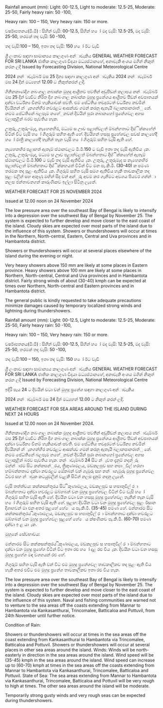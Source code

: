 Rainfall amount (mm): Light: 00-12.5, Light to moderate: 12.5-25, Moderate: 25-50, Fairly heavy rain: 50 -100,

Heavy rain: 100 – 150, Very heavy rain: 150 or more.

වර්ෂාපතනය(මි.මී) : සිහින් වැසි: 00-12.5, සිහින් හ ෝ මද වැසි: 12.5-25, මද වැසි: 25-50, තරමක් තද වැසි: 50 -100,

තද වැසි:100 – 150, ඉතා තද වැසි: 150 හ ෝ ඊට වැඩි

ශ්‍රී ලංකාව සඳහා සාමාන්‍යය කාලගුණ අන්‍ාවැකිය GENERAL WEATHER FORECAST FOR SRI LANKA ජාතික කාලගුණ විදයා මධ්‍යස්ථානහේ, අනාවැකි අංශය මගින් නිකුත් කරන ලදි Issued by Forecasting Division, National Meteorological Centre

2024 නන්‍ාවැම්බර් මස 25 දින්‍ය සඳහා කාලගුණ අන්‍ාවැකිය 2024 නන්‍ාවැම්බර් මස 24 දින්‍ මධ්‍යහන්‍ 12.00 ට නිකුත්කරන්‍ ලදි.

ගිනිනකාණදිග නබංගාල නබාක්ක මුහුද ආශ්‍රිතව පවතින්‍ අඩුපීඩන්‍ කලාපය නන්‍ාවැම්බර් මස 25 දින්‍ වන්‍විට නිරිත දිග නබංගාල නබාක්ක මුහුදු ප්‍රනේශය ආශ්‍රිතව පීඩන්‍ අවපාතයක් දක්වා වර්ධ්‍න්‍ය වීනම් හැකියාවක් පවතී. එම පේධ්‍තිය තවදුරටත් වර්ධ්‍න්‍ය නවමින් දිවයිනන් න්‍ැනගන්‍හිර නවරළට ආසන්න්‍ව ගමන් කරනු ඇතැයි බලානපානරාත්ු නේ. නමම පේධ්‍තිනේ බලපෑම නහේුනවන් දිවයින්‍ පුරා නබානහෝ ප්‍රනේශවල අහස වලාකුළින් බරව පැවතිය හැක.

උතුරු, උතුරු-මැද, නැහෙනහිර, මධ්‍යම ස ඌව පළාත්වලත් ම්බන්හතාට දිස්ික්කහේත් විටින් විට වැසි හ ෝ ගිගුරුම් සහිත ඇති හේ. දිවයිහන් හසසු ප්‍රහේශවල සවස් කාලහේදී හ ෝ රාත්‍රී කාලහේදී තැනින් තැන වැසි හ ෝ ගිගුරුම් සහිත වැසි ඇති හේ.

නැහෙනහිර පළාහත් ඇතැම් ස්ථානවලට මි.මී.150 ට වැඩි ඉතා තද වැසි ඇතිවිය ැක. උතුරු, උතුරු-මැද, මධ්‍යම ස ඌව පළාත්වලත් ම්බන්හතාට දිස්ික්කහේත් ඇතැම් ස්ථානවලට මි.මී.100 ට වැඩි තද වැසි ඇතිවිය ැක. උතුරු, උතුරුමැද ස නැහෙනහිර පළාත්වලත් ම්බන්හතාට දිස්ික්කහයත් විටින් විට මන පැ.කි.මී. (30-40) ක පමණ තරමක තද සුළං ඇතිවිය ැක. ගිගුරුම් සහිත වැසි සමග ඇතිවිය හැකි තාවකාලික තද සුළං වලින් සහ අකුණු මඟින් සිදු වන්‍ අන්‍ුරු අවම කර ගැනීමට අවශය පියවර ගන්න්‍ා නලස ජන්‍තාවනගන් කාරුණිකව ඉල්ලා සිටිනු ලැනේ.

WEATHER FORECAST FOR 25 NOVEMBER 2024

Issued at 12.00 noon on 24 November 2024

The low pressure area over the southeast Bay of Bengal is likely to intensify into a depression over the southwest Bay of Bengal by November 25. The system is expected to further develop and move closer to the east coast of the island. Cloudy skies are expected over most parts of the island due to the influence of this system. Showers or thundershowers will occur at times in the Northern, North-central, Eastern, Central and Uva provinces and in Hambantota district.

Showers or thundershowers will occur at several places elsewhere of the island during the evening or night.

Very heavy showers above 150 mm are likely at some places in Eastern province. Heavy showers above 100 mm are likely at some places in Northern, North-central, Central and Uva provinces and in Hambantota district. Fairly strong winds of about (30-40) kmph can be expected at times over Northern, North-central and Eastern provinces and in Hambantota district.

The general public is kindly requested to take adequate precautions minimize damages caused by temporary localized strong winds and lightning during thundershowers.

Rainfall amount (mm): Light: 00-12.5, Light to moderate: 12.5-25, Moderate: 25-50, Fairly heavy rain: 50 -100,

Heavy rain: 100 – 150, Very heavy rain: 150 or more.

වර්ෂාපතනය(මි.මී) : සිහින් වැසි: 00-12.5, සිහින් හ ෝ මද වැසි: 12.5-25, මද වැසි: 25-50, තරමක් තද වැසි: 50 -100,

තද වැසි:100 – 150, ඉතා තද වැසි: 150 හ ෝ ඊට වැඩි

ශ්‍රී ලංකාව සඳහා සාමාන්‍යය කාලගුණ අන්‍ාවැකිය GENERAL WEATHER FORECAST FOR SRI LANKA ජාතික කාලගුණ විදයා මධ්‍යස්ථානහේ, අනාවැකි අංශය මගින් නිකුත් කරන ලදි Issued by Forecasting Division, National Meteorological Centre

ඉදිරි පැය 24 ට දිවයින්‍ වටා වන්‍ මුහුදු ප්‍රනේශ සඳහා කාලගුණ අන්‍ාවැකිය

2024 නන්‍ාවැම්බර් මස 24 දින්‍ මධ්‍යහන්‍ 12.00 ට නිකුත් කරන්‍ ලදි.

WEATHER FORECAST FOR SEA AREAS AROUND THE ISLAND DURING NEXT 24 HOURS

Issued at 12.00 noon on 24 November 2024.

ගිනිනකාණදිග නබංගාල නබාක්ක මුහුද ආශ්‍රිතව පවතින්‍ අඩුපීඩන්‍ කලාපය නන්‍ාවැම්බර් මස 25 දින්‍ වන්‍විට නිරිත දිග නබංගාල නබාක්ක මුහුදු ප්‍රනේශය ආශ්‍රිතව පීඩන්‍ අවපාතයක් දක්වා වර්ධ්‍න්‍ය වීනම් හැකියාවක් පවතී. එම පේධ්‍තිය තවදුරටත් වර්ධ්‍න්‍ය නවමින් දිවයිනන් න්‍ැනගන්‍හිර නවරළට ආසන්න්‍ව ගමන් කරනු ඇතැයි බලානපානරාත්ු නේ. නමම පේධ්‍තිනේ බලපෑම නහේුනවන් දිවයින්‍ පුරා නබානහෝ ප්‍රනේශවල අහස වලාකුළින් බරව පැවතිය හැක. නන්‍ාවැම්බර් 24 සිට න්‍ැවත දැනුම් නදන්‍ ුරු මන්න්‍ාරම සිට කන්කසන්ුරය, ත්‍රිකුණාමලය, මඩකලපුව සහ නපාුවිල් හරහා හම්බන්නතාට දක්වා නවරළට ඔේනබන් වන්‍ ගැඹුරු සහ නන්‍ාගැඹුරු මුහුදු ප්‍රනේශවල ධීවර සහ න්‍ාවුක කටයුුවලින් වැළකී සිටින්‍ නලස දැනුම් නදනු ලැනේ.

වැසි තත්ත්වය: කන්කසන්තුරය සිට ිකුණාමලය, මඩකලපුව ස හපාතුවිල් ර ා ම්බන්හතාට දක්වා හවරළට ඔබ්හබන් වන මුහුදු ප්‍රහේශවල විටින් විට වැසි හ ෝ ගිගුරුම් සහිත වැසි ඇති හේ. දිවයින වටා වන හසසු මුහුදු ප්‍රහේශවල තැනින් තැන වැසි හ ෝ ගිගුරුම් සහිත වැසි ඇති හේ. සුළඟ: දිවයින වටා වන මුහුදු ප්‍රහේශවල සුළං ඊසාන දිශාහවන් මා එන අතර සුළහේ හේෙය පැ.කි.මී. (35-45) පමණ හේ. මන්නාරම සිට කන්කසන්තුරය ,ිකුණාමලය, මඩකලපුව ස හපාතුවිල් ර ා ම්බන්හතාට දක්වා හවරළට ඔබ්හබන් වන මුහුදු ප්‍රහේශවල සුළහේ හේෙය ක්ෂණිකව පැ.කි.මී. (60-70) පමණ දක්වා ඉ ළ යා ැක.

මුහුනේ සේවභාවය:

මන්නාරම සිට කන්කසන්තුරය ,ිකුණාමලය, මඩකලපුව ස හපාතුවිල් ර ා ම්බන්හතාට දක්වා වන මුහුදු ප්‍රහේශ විටින් විට ඉතා රළු හ ෝ දළ රළු විය ැක. දිවයින වටා වන හසසු මුහුදු ප්‍රහේශ මඳ වශහයන් රළු හේ.

ගිගුරුම් සහිත වැසි ඇති වන්‍ විට එම මුහුදු ප්‍රනේශවල තාවකාලිකව තද සුළං ඇති විය හැකි අතර එවිට එම මුහුදු ප්‍රනේශ තාවකාලිකව ඉතා රළු විය හැක.

The low pressure area over the southeast Bay of Bengal is likely to intensify into a depression over the southwest Bay of Bengal by November 25. The system is expected to further develop and move closer to the east coast of the island. Cloudy skies are expected over most parts of the island due to the influence of this system. Naval and fishing communities are warned not to venture to the sea areas off the coasts extending from Mannar to Hambantota via Kankasanthurai, Trincomalee, Batticaloa and Pottuvil, from 24th November until further notice.

Condition of Rain:

Showers or thundershowers will occur at times in the sea areas off the coast extending from Kankasanthurai to Hambantota via Trincomalee, Batticaloa and Pottuvil. Showers or thundershowers will occur at several places in other sea areas around the island. Winds: Winds will be north-easterly in direction in the sea areas around the island. Wind speed will be (35-45) kmph in the sea areas around the island. Wind speed can increase up to (60-70) kmph at times in the sea areas off the coasts extending from Mannar to Hambantota via Kankasanthurai, Trincomalee, Batticaloa and Pottuvil. State of Sea: The sea areas extending from Mannar to Hambantota via Kankasanthurai, Trincomalee, Batticaloa and Pottuvil will be very rough to high at times. The other sea areas around the island will be moderate.

Temporarily strong gusty winds and very rough seas can be expected during thundershowers.